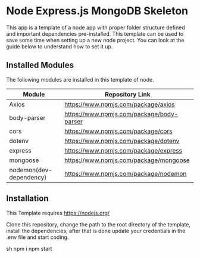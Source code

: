# Node Express.js MongoDB Skeleton

This app is a template of a node app with proper folder structure defined and important dependencies pre-installed. This template can be used to save some time when setting up a new node project. You can look at the guide below to understand how to set it up.

## Installed Modules

The following modules are installed in this template of node.

| Module | Repository Link |
| ------ | ------ |
| Axios | https://www.npmjs.com/package/axios |
| body-parser | https://www.npmjs.com/package/body-parser |
| cors | https://www.npmjs.com/package/cors |
| dotenv | https://www.npmjs.com/package/dotenv |
| express | https://www.npmjs.com/package/express |
| mongoose | https://www.npmjs.com/package/mongoose |
| nodemon(dev-dependency) | https://www.npmjs.com/package/nodemon |




## Installation

This Template requires https://nodejs.org/ 

Clone this repository, change the path to the root directory of the template, install the dependencies, after that is done update your credentials in the .env file and start coding. 

sh
npm i
npm start





